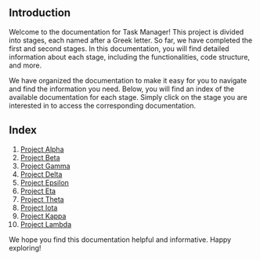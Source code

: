 ## Introduction

Welcome to the documentation for Task Manager! This project is divided into stages, each named after a Greek letter. So far, we have completed the first and second stages. In this documentation, you will find detailed information about each stage, including the functionalities, code structure, and more.

We have organized the documentation to make it easy for you to navigate and find the information you need. Below, you will find an index of the available documentation for each stage. Simply click on the stage you are interested in to access the corresponding documentation.

## Index

1. [Project Alpha](ProjectAlpha.md)
2. [Project Beta](ProjectBeta.md)
3. [Project Gamma](ProjectGamma.md)
4. [Project Delta](ProjectDelta.md)
5. [Project Epsilon](ProjectEpsilon.md)
6. [Project Eta](ProjectEta.md)
7. [Project Theta](ProjectTheta.md)
8. [Project Iota](ProjectIota.md)
9. [Project Kappa](ProjectKappa.md)
10. [Project Lambda](ProjectLambda.md)

We hope you find this documentation helpful and informative. Happy exploring!

